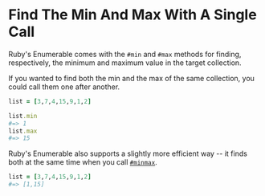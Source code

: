 # Find The Min And Max With A Single Call

Ruby's Enumerable comes with the `#min` and `#max` methods for finding,
respectively, the minimum and maximum value in the target collection.

If you wanted to find both the min and the max of the same collection, you
could call them one after another.

```ruby
list = [3,7,4,15,9,1,2]

list.min
#=> 1
list.max
#=> 15
```

Ruby's Enumerable also supports a slightly more efficient way -- it finds both
at the same time when you call
[`#minmax`](https://apidock.com/ruby/Enumerable/minmax).

```ruby
list = [3,7,4,15,9,1,2]
#=> [1,15]
```
